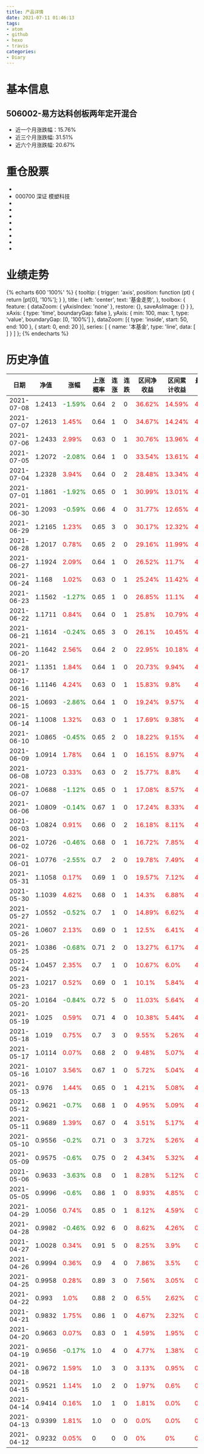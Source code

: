 ```yaml
---
title: 产品详情
date: 2021-07-11 01:46:13
tags:
- atom
- github
- hexo
- travis
categories:
- Diary
---
```


# 基本信息
## 506002-易方达科创板两年定开混合
- 近一个月涨跌幅：15.76%
- 近三个月涨跌幅: 31.51%
- 近六个月涨跌幅: 20.67%

# 重仓股票
- 
- 000700 深证 模塑科技
- 
- 
- 
- 
- 
- 
- 
- 
# 业绩走势

{% echarts 600 '100%' %}
{
  tooltip: {
        trigger: 'axis',
        position: function (pt) {
            return [pt[0], '10%'];
        }
    },
    title: {
        left: 'center',
        text: '基金走势',
    },
    toolbox: {
        feature: {
            dataZoom: {
                yAxisIndex: 'none'
            },
            restore: {},
            saveAsImage: {}
        }
    },
    xAxis: {
        type: 'time',
        boundaryGap: false
    },
    yAxis: {
        min: 100,
        max: 1,
        type: 'value',
        boundaryGap: [0, '100%']
    },
    dataZoom: [{
        type: 'inside',
        start: 50,
        end: 100
    }, {
        start: 0,
        end: 20
    }],
    series: [
        {
            name: '本基金',
            type: 'line',
            data: [
]
        }
    ]
};
{% endecharts %}

# 历史净值

| 日期 | 净值 | 涨幅 | 上涨概率 | 连涨 | 连跌 | 区间净收益 | 区间累计收益 | 最大回撤 | 收益回撤比 | 波动率 |
| --- | --- | --- | --- | --- | --- | --- | --- | --- | --- | --- |
|2021-07-08|1.2413|<font color=green>-1.59%</font>|0.64|2|0|<font color=red>36.62%</font>|<font color=red>14.59%</font>|<font color=red>4.97%</font>|57.03|12.54|
|2021-07-07|1.2613|<font color=red>1.45%</font>|0.64|1|0|<font color=red>34.67%</font>|<font color=red>14.24%</font>|<font color=red>4.97%</font>|53.99|12.62|
|2021-07-06|1.2433|<font color=red>2.99%</font>|0.63|0|1|<font color=red>30.76%</font>|<font color=red>13.96%</font>|<font color=red>4.97%</font>|47.9|12.47|
|2021-07-05|1.2072|<font color=green>-2.08%</font>|0.64|1|0|<font color=red>33.54%</font>|<font color=red>13.61%</font>|<font color=red>4.97%</font>|52.23|12.29|
|2021-07-04|1.2328|<font color=red>3.94%</font>|0.64|0|2|<font color=red>28.48%</font>|<font color=red>13.34%</font>|<font color=red>4.97%</font>|44.35|11.87|
|2021-07-01|1.1861|<font color=green>-1.92%</font>|0.65|0|1|<font color=red>30.99%</font>|<font color=red>13.01%</font>|<font color=red>4.97%</font>|48.26|11.71|
|2021-06-30|1.2093|<font color=green>-0.59%</font>|0.66|4|0|<font color=red>31.77%</font>|<font color=red>12.65%</font>|<font color=red>4.97%</font>|49.48|11.76|
|2021-06-29|1.2165|<font color=red>1.23%</font>|0.65|3|0|<font color=red>30.17%</font>|<font color=red>12.32%</font>|<font color=red>4.97%</font>|46.99|11.85|
|2021-06-28|1.2017|<font color=red>0.78%</font>|0.65|2|0|<font color=red>29.16%</font>|<font color=red>11.99%</font>|<font color=red>4.97%</font>|45.41|11.96|
|2021-06-27|1.1924|<font color=red>2.09%</font>|0.64|1|0|<font color=red>26.52%</font>|<font color=red>11.7%</font>|<font color=red>4.97%</font>|41.3|11.95|
|2021-06-24|1.168|<font color=red>1.02%</font>|0.63|0|1|<font color=red>25.24%</font>|<font color=red>11.42%</font>|<font color=red>4.97%</font>|39.31|12.06|
|2021-06-23|1.1562|<font color=green>-1.27%</font>|0.65|1|0|<font color=red>26.85%</font>|<font color=red>11.1%</font>|<font color=red>4.97%</font>|41.81|12.03|
|2021-06-22|1.1711|<font color=red>0.84%</font>|0.64|0|1|<font color=red>25.8%</font>|<font color=red>10.79%</font>|<font color=red>4.97%</font>|40.18|12.15|
|2021-06-21|1.1614|<font color=green>-0.24%</font>|0.65|3|0|<font color=red>26.1%</font>|<font color=red>10.45%</font>|<font color=red>4.97%</font>|40.65|12.25|
|2021-06-20|1.1642|<font color=red>2.56%</font>|0.64|2|0|<font color=red>22.95%</font>|<font color=red>10.18%</font>|<font color=red>4.97%</font>|35.74|12.15|
|2021-06-17|1.1351|<font color=red>1.84%</font>|0.64|1|0|<font color=red>20.73%</font>|<font color=red>9.94%</font>|<font color=red>4.97%</font>|32.28|12.18|
|2021-06-16|1.1146|<font color=red>4.24%</font>|0.63|0|1|<font color=red>15.83%</font>|<font color=red>9.8%</font>|<font color=red>4.97%</font>|24.65|11.46|
|2021-06-15|1.0693|<font color=green>-2.86%</font>|0.64|1|0|<font color=red>19.24%</font>|<font color=red>9.57%</font>|<font color=red>4.97%</font>|29.96|10.93|
|2021-06-14|1.1008|<font color=red>1.32%</font>|0.63|0|1|<font color=red>17.69%</font>|<font color=red>9.38%</font>|<font color=red>4.97%</font>|27.55|11.01|
|2021-06-10|1.0865|<font color=green>-0.45%</font>|0.65|2|0|<font color=red>18.22%</font>|<font color=red>9.15%</font>|<font color=red>4.97%</font>|28.37|11.09|
|2021-06-09|1.0914|<font color=red>1.78%</font>|0.64|1|0|<font color=red>16.15%</font>|<font color=red>8.97%</font>|<font color=red>4.97%</font>|25.15|11.1|
|2021-06-08|1.0723|<font color=red>0.33%</font>|0.63|0|2|<font color=red>15.77%</font>|<font color=red>8.8%</font>|<font color=red>4.97%</font>|24.56|11.25|
|2021-06-07|1.0688|<font color=green>-1.12%</font>|0.65|0|1|<font color=red>17.08%</font>|<font color=red>8.57%</font>|<font color=red>4.97%</font>|26.6|11.23|
|2021-06-06|1.0809|<font color=green>-0.14%</font>|0.67|1|0|<font color=red>17.24%</font>|<font color=red>8.33%</font>|<font color=red>4.97%</font>|26.85|11.36|
|2021-06-03|1.0824|<font color=red>0.91%</font>|0.66|0|2|<font color=red>16.18%</font>|<font color=red>8.11%</font>|<font color=red>4.97%</font>|25.2|11.51|
|2021-06-02|1.0726|<font color=green>-0.46%</font>|0.68|0|1|<font color=red>16.72%</font>|<font color=red>7.85%</font>|<font color=red>4.97%</font>|26.04|11.61|
|2021-06-01|1.0776|<font color=green>-2.55%</font>|0.7|2|0|<font color=red>19.78%</font>|<font color=red>7.49%</font>|<font color=red>4.97%</font>|30.8|11.04|
|2021-05-31|1.1058|<font color=red>0.17%</font>|0.69|1|0|<font color=red>19.57%</font>|<font color=red>7.12%</font>|<font color=red>4.97%</font>|30.48|11.2|
|2021-05-30|1.1039|<font color=red>4.62%</font>|0.68|0|1|<font color=red>14.3%</font>|<font color=red>6.88%</font>|<font color=red>4.97%</font>|22.27|9.84|
|2021-05-27|1.0552|<font color=green>-0.52%</font>|0.7|1|0|<font color=red>14.89%</font>|<font color=red>6.62%</font>|<font color=red>4.97%</font>|23.19|9.9|
|2021-05-26|1.0607|<font color=red>2.13%</font>|0.69|0|1|<font color=red>12.5%</font>|<font color=red>6.41%</font>|<font color=red>4.97%</font>|19.47|9.78|
|2021-05-25|1.0386|<font color=green>-0.68%</font>|0.71|2|0|<font color=red>13.27%</font>|<font color=red>6.17%</font>|<font color=red>4.97%</font>|20.67|9.81|
|2021-05-24|1.0457|<font color=red>2.35%</font>|0.7|1|0|<font color=red>10.67%</font>|<font color=red>6.0%</font>|<font color=red>4.97%</font>|16.62|9.57|
|2021-05-23|1.0217|<font color=red>0.52%</font>|0.69|0|1|<font color=red>10.1%</font>|<font color=red>5.84%</font>|<font color=red>4.97%</font>|15.73|9.75|
|2021-05-20|1.0164|<font color=green>-0.84%</font>|0.72|5|0|<font color=red>11.03%</font>|<font color=red>5.64%</font>|<font color=red>4.97%</font>|17.18|9.76|
|2021-05-19|1.025|<font color=red>0.59%</font>|0.71|4|0|<font color=red>10.38%</font>|<font color=red>5.44%</font>|<font color=red>4.97%</font>|16.17|9.95|
|2021-05-18|1.019|<font color=red>0.75%</font>|0.7|3|0|<font color=red>9.55%</font>|<font color=red>5.26%</font>|<font color=red>4.97%</font>|14.87|10.15|
|2021-05-17|1.0114|<font color=red>0.07%</font>|0.68|2|0|<font color=red>9.48%</font>|<font color=red>5.07%</font>|<font color=red>4.97%</font>|14.76|10.37|
|2021-05-16|1.0107|<font color=red>3.56%</font>|0.67|1|0|<font color=red>5.72%</font>|<font color=red>5.04%</font>|<font color=red>4.97%</font>|8.91|9.12|
|2021-05-13|0.976|<font color=red>1.44%</font>|0.65|0|1|<font color=red>4.21%</font>|<font color=red>5.08%</font>|<font color=red>4.97%</font>|6.56|9.11|
|2021-05-12|0.9621|<font color=green>-0.7%</font>|0.68|1|0|<font color=red>4.95%</font>|<font color=red>5.09%</font>|<font color=red>4.97%</font>|7.71|9.2|
|2021-05-11|0.9689|<font color=red>1.39%</font>|0.67|0|4|<font color=red>3.51%</font>|<font color=red>5.17%</font>|<font color=red>4.97%</font>|5.47|9.22|
|2021-05-10|0.9556|<font color=green>-0.2%</font>|0.71|0|3|<font color=red>3.72%</font>|<font color=red>5.26%</font>|<font color=red>4.78%</font>|6.02|9.45|
|2021-05-09|0.9575|<font color=green>-0.6%</font>|0.75|0|2|<font color=red>4.34%</font>|<font color=red>5.32%</font>|<font color=red>4.21%</font>|7.98|9.6|
|2021-05-06|0.9633|<font color=green>-3.63%</font>|0.8|0|1|<font color=red>8.28%</font>|<font color=red>5.12%</font>|<font color=red>0.6%</font>|106.81|5.77|
|2021-05-05|0.9996|<font color=green>-0.6%</font>|0.86|1|0|<font color=red>8.93%</font>|<font color=red>4.85%</font>|<font color=red>0.46%</font>|150.26|5.46|
|2021-04-29|1.0056|<font color=red>0.74%</font>|0.85|0|1|<font color=red>8.12%</font>|<font color=red>4.59%</font>|<font color=red>0.46%</font>|136.63|5.65|
|2021-04-28|0.9982|<font color=green>-0.46%</font>|0.92|6|0|<font color=red>8.62%</font>|<font color=red>4.26%</font>|<font color=red>0.17%</font>|392.46|5.33|
|2021-04-27|1.0028|<font color=red>0.34%</font>|0.91|5|0|<font color=red>8.25%</font>|<font color=red>3.9%</font>|<font color=red>0.17%</font>|375.62|5.5|
|2021-04-26|0.9994|<font color=red>0.36%</font>|0.9|4|0|<font color=red>7.86%</font>|<font color=red>3.5%</font>|<font color=red>0.17%</font>|357.86|5.69|
|2021-04-25|0.9958|<font color=red>0.28%</font>|0.89|3|0|<font color=red>7.56%</font>|<font color=red>3.05%</font>|<font color=red>0.17%</font>|344.2|5.85|
|2021-04-22|0.993|<font color=red>1.0%</font>|0.88|2|0|<font color=red>6.5%</font>|<font color=red>2.62%</font>|<font color=red>0.17%</font>|295.94|6.18|
|2021-04-21|0.9832|<font color=red>1.75%</font>|0.86|1|0|<font color=red>4.67%</font>|<font color=red>2.32%</font>|<font color=red>0.17%</font>|212.62|5.91|
|2021-04-20|0.9663|<font color=red>0.07%</font>|0.83|0|1|<font color=red>4.59%</font>|<font color=red>1.95%</font>|<font color=red>0.17%</font>|208.98|6.05|
|2021-04-19|0.9656|<font color=green>-0.17%</font>|1.0|4|0|<font color=red>4.77%</font>|<font color=red>1.38%</font>|<font color=red>0%</font>|0|5.6|
|2021-04-18|0.9672|<font color=red>1.59%</font>|1.0|3|0|<font color=red>3.13%</font>|<font color=red>0.95%</font>|<font color=red>0%</font>|0|5.62|
|2021-04-15|0.9521|<font color=red>1.14%</font>|1.0|2|0|<font color=red>1.97%</font>|<font color=red>0.6%</font>|<font color=red>0%</font>|0|6.23|
|2021-04-14|0.9414|<font color=red>0.16%</font>|1.0|1|0|<font color=red>1.81%</font>|<font color=red>0.0%</font>|<font color=red>0%</font>|0|6.81|
|2021-04-13|0.9399|<font color=red>1.81%</font>|1.0|0|0|<font color=red>0.0%</font>|<font color=red>0.0%</font>|<font color=red>0%</font>|0|0.0|
|2021-04-12|0.9232|<font color=red>0.05%</font>|0|0|0|<font color=red>0%</font>|<font color=red>0%</font>|<font color=red>0%</font>|0|0|
